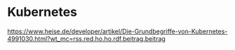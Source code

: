 # Kubernetes

https://www.heise.de/developer/artikel/Die-Grundbegriffe-von-Kubernetes-4991030.html?wt_mc=rss.red.ho.ho.rdf.beitrag.beitrag  
